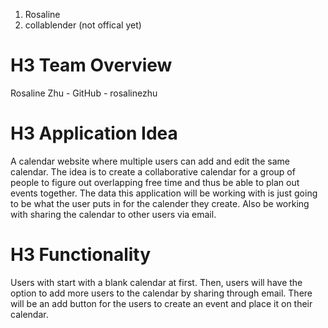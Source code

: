 1. Rosaline
2. collablender (not offical yet)
# H3 Team Overview
Rosaline Zhu - GitHub - rosalinezhu
# H3 Application Idea
A calendar website where multiple users can add and edit the same calendar. The idea is to create a collaborative calendar for a group of people to figure out overlapping free time and thus be able to plan out events together. The data this application will be working with is just going to be what the user puts in for the calender they create. Also be working with sharing the calendar to other users via email. 
# H3 Functionality
Users with start with a blank calendar at first. Then, users will have the option to add more users to the calendar by sharing through email. There will be an add button for the users to create an event and place it on their calendar. 

